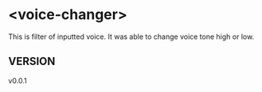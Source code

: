 # \<voice-changer\>

This is filter of inputted voice. It was able to change voice tone high or low.

## VERSION
v0.0.1